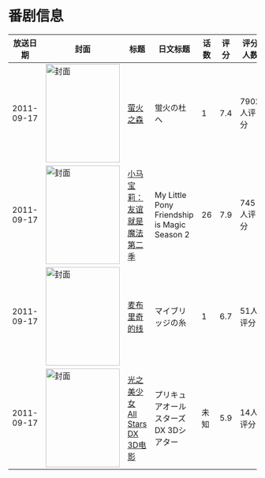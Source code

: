 # 番剧信息

|放送日期|封面|标题|日文标题|话数|评分|评分人数|
|---|---|---|---|---|---|---|
|2011-09-17|<img src="//lain.bgm.tv/pic/cover/c/f4/98/12544_z9MP1.jpg" alt="封面" style="width:150px;height:200px;object-fit:cover;">|[萤火之森](https://bangumi.tv/subject/12544)|蛍火の杜へ|1|7.4|7902人评分|
|2011-09-17|<img src="//lain.bgm.tv/pic/cover/c/3d/ff/35858_3hPZO.jpg" alt="封面" style="width:150px;height:200px;object-fit:cover;">|[小马宝莉：友谊就是魔法 第二季](https://bangumi.tv/subject/35858)|My Little Pony Friendship is Magic Season 2|26|7.9|745人评分|
|2011-09-17|<img src="//lain.bgm.tv/pic/cover/c/7c/fc/41234_86suh.jpg" alt="封面" style="width:150px;height:200px;object-fit:cover;">|[麦布里奇的线](https://bangumi.tv/subject/41234)|マイブリッジの糸|1|6.7|51人评分|
|2011-09-17|<img src="//lain.bgm.tv/pic/cover/c/3a/7f/428791_728ve.jpg" alt="封面" style="width:150px;height:200px;object-fit:cover;">|[光之美少女 All Stars DX 3D电影](https://bangumi.tv/subject/428791)|プリキュアオールスターズDX 3Dシアター|未知|5.9|14人评分|
